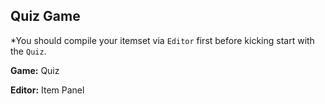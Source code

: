 ## Quiz Game
*You should compile your itemset via `Editor` first before kicking start with the `Quiz`.

**Game:** Quiz

**Editor:** Item Panel
